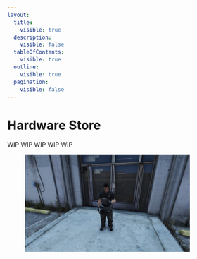 ```yaml
---
layout:
  title:
    visible: true
  description:
    visible: false
  tableOfContents:
    visible: true
  outline:
    visible: true
  pagination:
    visible: false
---
```


# Hardware Store

WIP WIP WIP WIP WIP

<figure><img src="../../../.gitbook/assets/hardware_shop.jpg" alt="" width="375"><figcaption></figcaption></figure>
